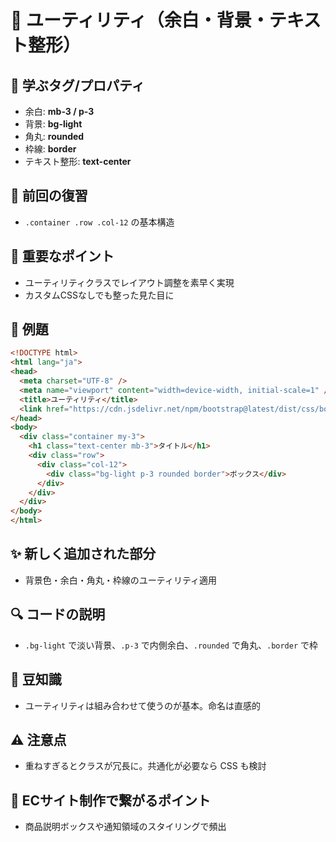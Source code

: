 # 📘 ユーティリティ（余白・背景・テキスト整形）

## 🧩 学ぶタグ/プロパティ
- 余白: **mb-3 / p-3**
- 背景: **bg-light**
- 角丸: **rounded**
- 枠線: **border**
- テキスト整形: **text-center**

## 🔁 前回の復習
- `.container .row .col-12` の基本構造

## 📌 重要なポイント
- ユーティリティクラスでレイアウト調整を素早く実現
- カスタムCSSなしでも整った見た目に

## 🧪 例題
```html
<!DOCTYPE html>
<html lang="ja">
<head>
  <meta charset="UTF-8" />
  <meta name="viewport" content="width=device-width, initial-scale=1" />
  <title>ユーティリティ</title>
  <link href="https://cdn.jsdelivr.net/npm/bootstrap@latest/dist/css/bootstrap.min.css" rel="stylesheet">
</head>
<body>
  <div class="container my-3">
    <h1 class="text-center mb-3">タイトル</h1>
    <div class="row">
      <div class="col-12">
        <div class="bg-light p-3 rounded border">ボックス</div>
      </div>
    </div>
  </div>
</body>
</html>
```

## ✨ 新しく追加された部分
- 背景色・余白・角丸・枠線のユーティリティ適用

## 🔍 コードの説明
- `.bg-light` で淡い背景、`.p-3` で内側余白、`.rounded` で角丸、`.border` で枠

## 📖 豆知識
- ユーティリティは組み合わせて使うのが基本。命名は直感的

## ⚠️ 注意点
- 重ねすぎるとクラスが冗長に。共通化が必要なら CSS も検討

## 🛒 ECサイト制作で繋がるポイント
- 商品説明ボックスや通知領域のスタイリングで頻出
